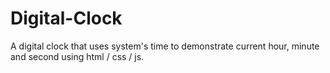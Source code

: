 # Digital-Clock
A digital clock that uses system's time to demonstrate current hour, minute and second using html / css / js. 
